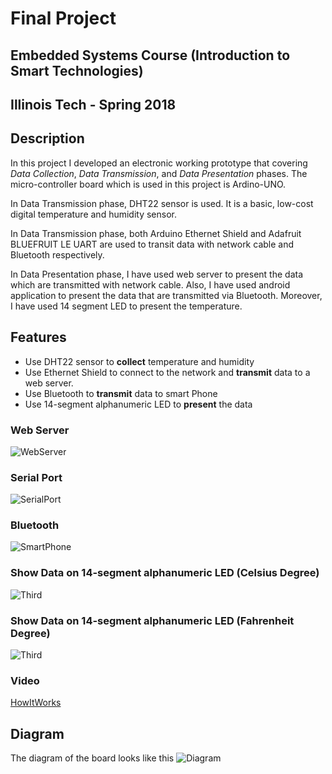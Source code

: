 # Final Project
## Embedded Systems Course (Introduction to Smart Technologies)
## Illinois Tech - Spring 2018

## Description
In this project I developed an electronic working prototype that covering *Data Collection*, *Data Transmission*, and *Data Presentation* phases.
The micro-controller board which is used in this project is Ardino-UNO. 

In Data Transmission phase, DHT22 sensor is used. It is a basic, low-cost digital temperature and humidity sensor.

In Data Transmission phase, both Arduino Ethernet Shield and Adafruit BLUEFRUIT LE UART are used to transit data with network cable and Bluetooth respectively.

In Data Presentation phase, I have used web server to present the data which are transmitted with network cable. Also, I have used android application to present the data that are transmitted via Bluetooth.
Moreover, I have used 14 segment LED to present the temperature.


## Features
* Use DHT22 sensor to **collect** temperature and humidity
* Use Ethernet Shield to connect to the network and **transmit** data to a web server.
* Use Bluetooth to **transmit** data to smart Phone
* Use 14-segment alphanumeric LED to **present** the data

### Web Server
![WebServer](images/3.png "Web Server")

### Serial Port
![SerialPort](images/1.png "SerialPort")

### Bluetooth
![SmartPhone](images/13.jpg "SendToSmartPhone")

### Show Data on 14-segment alphanumeric LED (Celsius Degree)
![Third](images/4.JPG "Celsius")

### Show Data on 14-segment alphanumeric LED (Fahrenheit Degree)
![Third](images/5.JPG "Fahrenheit")


### Video
[HowItWorks](images/17.mp4)

## Diagram
The diagram of the board looks like this
![Diagram](Diagram.png "Diagram")
